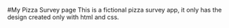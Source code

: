 #My Pizza Survey page
This is a fictional pizza survey app, it only has the design created only with html and css.